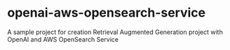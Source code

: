 # openai-aws-opensearch-service
A sample project for creation Retrieval Augmented Generation project with OpenAI and AWS OpenSearch Service
